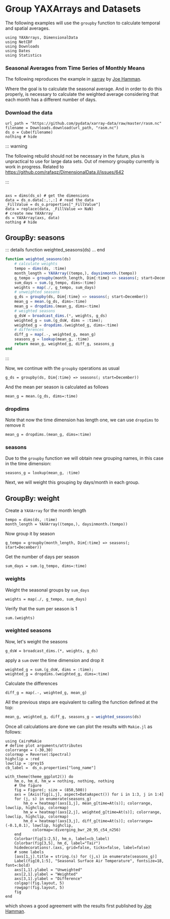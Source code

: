 # Group YAXArrays and Datasets

The following examples will use the `groupby` function to calculate temporal and spatial averages.

````@example compareXarray
using YAXArrays, DimensionalData
using NetCDF
using Downloads
using Dates
using Statistics
````

### Seasonal Averages from Time Series of Monthly Means

The following reproduces the example in [xarray](https://docs.xarray.dev/en/stable/examples/monthly-means.html) by [Joe Hamman](https://github.com/jhamman/).

Where the goal is to calculate the seasonal average. And in order to do this properly, is necessary to calculate the weighted average considering that each month has a different number of days.

### Download the data

````@example compareXarray
url_path = "https://github.com/pydata/xarray-data/raw/master/rasm.nc"
filename = Downloads.download(url_path, "rasm.nc")
ds_o = Cube(filename)
nothing # hide
````

::: warning

The following rebuild should not be necessary in the future, plus is unpractical to use for large data sets. Out of memory groupby currently is work in progress.
Related to https://github.com/rafaqz/DimensionalData.jl/issues/642

:::

````@example compareXarray

axs = dims(ds_o) # get the dimensions
data = ds_o.data[:,:,:] # read the data
_FillValue = ds_o.properties["_FillValue"]
data = replace(data, _FillValue => NaN)
# create new YAXArray
ds = YAXArray(axs, data)
nothing # hide
````

## GroupBy: seasons

::: details function weighted_seasons(ds) ... end

````julia
function weighted_seasons(ds)
    # calculate weights 
    tempo = dims(ds, :time)
    month_length = YAXArray((tempo,), daysinmonth.(tempo))
    g_tempo = groupby(month_length, Dim{:time} => seasons(; start=December))
    sum_days = sum.(g_tempo, dims=:time)
    weights = map(./, g_tempo, sum_days)
    # unweighted seasons
    g_ds = groupby(ds, Dim{:time} => seasons(; start=December))
    mean_g = mean.(g_ds, dims=:time)
    mean_g = dropdims.(mean_g, dims=:time)
    # weighted seasons
    g_dsW = broadcast_dims.(*, weights, g_ds)
    weighted_g = sum.(g_dsW, dims = :time);
    weighted_g = dropdims.(weighted_g, dims=:time)
    # differences
    diff_g = map(.-, weighted_g, mean_g)
    seasons_g = lookup(mean_g, :time)
    return mean_g, weighted_g, diff_g, seasons_g
end
````
:::

Now, we continue with the `groupby` operations as usual

````@ansi compareXarray
g_ds = groupby(ds, Dim{:time} => seasons(; start=December))
````

And the mean per season is calculated as follows

````@ansi compareXarray
mean_g = mean.(g_ds, dims=:time)
````

### dropdims

Note that now the time dimension has length one, we can use `dropdims` to remove it

````@ansi compareXarray
mean_g = dropdims.(mean_g, dims=:time)
````

### seasons

Due to the `groupby` function we will obtain new grouping names, in this case in the time dimension:

````@example compareXarray
seasons_g = lookup(mean_g, :time)
````

Next, we will weight this grouping by days/month in each group.

## GroupBy: weight

Create a `YAXArray` for the month length

````@example compareXarray
tempo = dims(ds, :time)
month_length = YAXArray((tempo,), daysinmonth.(tempo))
````

Now group it by season 

````@ansi compareXarray  
g_tempo = groupby(month_length, Dim{:time} => seasons(; start=December))
````

Get the number of days per season

````@ansi compareXarray  
sum_days = sum.(g_tempo, dims=:time)
````

### weights

Weight the seasonal groups by `sum_days`

````@ansi compareXarray
weights = map(./, g_tempo, sum_days)
````

Verify that the sum per season is 1

````@ansi compareXarray
sum.(weights)
````
### weighted seasons

Now, let's weight the seasons

````@ansi compareXarray
g_dsW = broadcast_dims.(*, weights, g_ds)
````

apply a `sum` over the time dimension and drop it

````@ansi compareXarray
weighted_g = sum.(g_dsW, dims = :time);
weighted_g = dropdims.(weighted_g, dims=:time)
````

Calculate the differences

````@ansi compareXarray
diff_g = map(.-, weighted_g, mean_g)
````

All the previous steps are equivalent to calling the function defined at the top:

````julia
mean_g, weighted_g, diff_g, seasons_g = weighted_seasons(ds)
````

Once all calculations are done we can plot the results with `Makie.jl` as follows:

````@example compareXarray
using CairoMakie
# define plot arguments/attributes
colorrange = (-30,30)
colormap = Reverse(:Spectral)
highclip = :red
lowclip = :grey15
cb_label =  ds_o.properties["long_name"]
````

````@example compareXarray
with_theme(theme_ggplot2()) do
    hm_o, hm_d, hm_w = nothing, nothing, nothing
    # the figure
    fig = Figure(; size = (850,500))
    axs = [Axis(fig[i,j], aspect=DataAspect()) for i in 1:3, j in 1:4]
    for (j, s) in enumerate(seasons_g)
        hm_o = heatmap!(axs[1,j], mean_g[time=At(s)]; colorrange, lowclip, highclip, colormap)
        hm_w = heatmap!(axs[2,j], weighted_g[time=At(s)]; colorrange, lowclip, highclip, colormap)
        hm_d = heatmap!(axs[3,j], diff_g[time=At(s)]; colorrange=(-0.1,0.1), lowclip, highclip,
            colormap=:diverging_bwr_20_95_c54_n256)
    end
    Colorbar(fig[1:2,5], hm_o, label=cb_label)
    Colorbar(fig[3,5], hm_d, label="Tair")
    hidedecorations!.(axs, grid=false, ticks=false, label=false)
    # some labels
    [axs[1,j].title = string.(s) for (j,s) in enumerate(seasons_g)]
    Label(fig[0,1:5], "Seasonal Surface Air Temperature", fontsize=18, font=:bold)
    axs[1,1].ylabel = "Unweighted"
    axs[2,1].ylabel = "Weighted"
    axs[3,1].ylabel = "Difference"
    colgap!(fig.layout, 5)
    rowgap!(fig.layout, 5)
    fig
end
````

which shows a good agreement with the results first published by [Joe Hamman](https://github.com/jhamman/).
